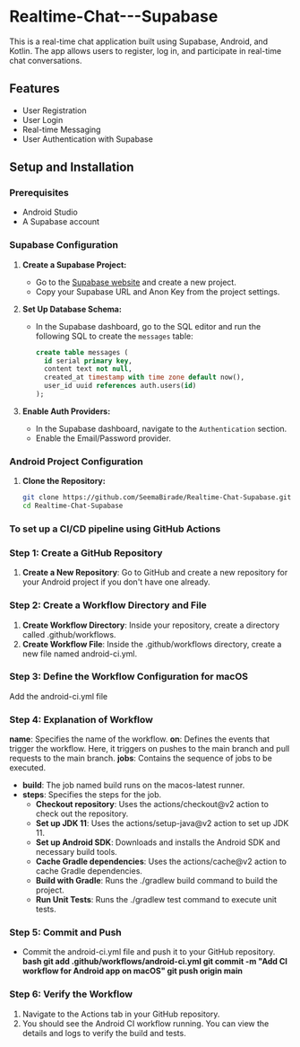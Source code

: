 # Realtime-Chat---Supabase

This is a real-time chat application built using Supabase, Android, and Kotlin. The app allows users
to register, log in, and participate in real-time chat conversations.

## Features

- User Registration
- User Login
- Real-time Messaging
- User Authentication with Supabase

## Setup and Installation

### Prerequisites

- Android Studio
- A Supabase account

### Supabase Configuration

1. **Create a Supabase Project:**
    - Go to the [Supabase website](https://supabase.io/) and create a new project.
    - Copy your Supabase URL and Anon Key from the project settings.

2. **Set Up Database Schema:**
    - In the Supabase dashboard, go to the SQL editor and run the following SQL to create
      the `messages` table:

      ```sql
      create table messages (
        id serial primary key,
        content text not null,
        created_at timestamp with time zone default now(),
        user_id uuid references auth.users(id)
      );
      ```

3. **Enable Auth Providers:**
    - In the Supabase dashboard, navigate to the `Authentication` section.
    - Enable the Email/Password provider.

### Android Project Configuration

1. **Clone the Repository:**

   ```sh
   git clone https://github.com/SeemaBirade/Realtime-Chat-Supabase.git
   cd Realtime-Chat-Supabase

### To set up a CI/CD pipeline using GitHub Actions

### Step 1: Create a GitHub Repository

1. **Create a New Repository**: Go to GitHub and create a new repository for your Android project if
   you don't have one already.

### Step 2: Create a Workflow Directory and File

1. **Create Workflow Directory**: Inside your repository, create a directory called
   .github/workflows.
2. **Create Workflow File**: Inside the .github/workflows directory, create a new file named
   android-ci.yml.

### Step 3: Define the Workflow Configuration for macOS

Add the android-ci.yml file

### Step 4: Explanation of Workflow

**name**: Specifies the name of the workflow.
**on**: Defines the events that trigger the workflow. Here, it triggers on pushes to the main branch
and pull requests to the main branch.
**jobs**: Contains the sequence of jobs to be executed.

- **build**: The job named build runs on the macos-latest runner.
- **steps**: Specifies the steps for the job.
    - **Checkout repository**: Uses the actions/checkout@v2 action to check out the repository.
    - **Set up JDK 11**: Uses the actions/setup-java@v2 action to set up JDK 11.
    - **Set up Android SDK**: Downloads and installs the Android SDK and necessary build tools.
    - **Cache Gradle dependencies**: Uses the actions/cache@v2 action to cache Gradle dependencies.
    - **Build with Gradle**: Runs the ./gradlew build command to build the project.
    - **Run Unit Tests**: Runs the ./gradlew test command to execute unit tests.

### Step 5: Commit and Push

- Commit the android-ci.yml file and push it to your GitHub repository.
  **bash
  git add .github/workflows/android-ci.yml
  git commit -m "Add CI workflow for Android app on macOS"
  git push origin main**

### Step 6: Verify the Workflow

1. Navigate to the Actions tab in your GitHub repository.
2. You should see the Android CI workflow running. You can view the details and logs to verify the
   build and tests.